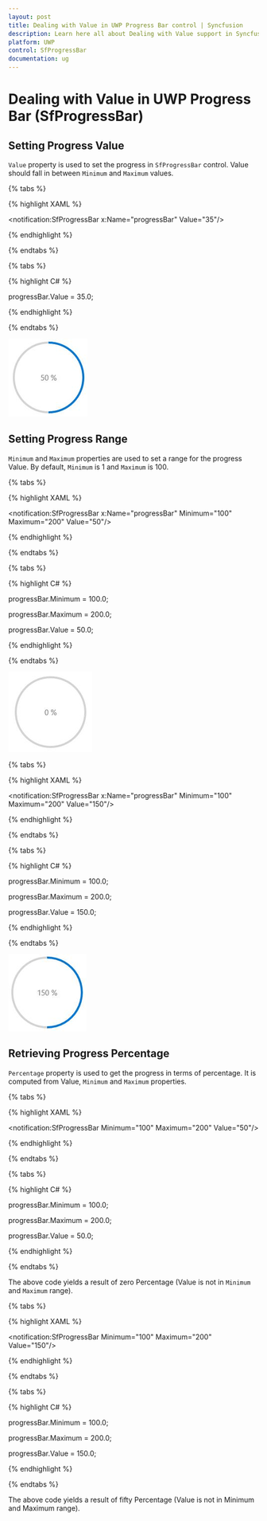 ```yaml
---
layout: post
title: Dealing with Value in UWP Progress Bar control | Syncfusion
description: Learn here all about Dealing with Value support in Syncfusion UWP Progress Bar (SfProgressBar) control and more.
platform: UWP
control: SfProgressBar
documentation: ug
--- 
```


# Dealing with Value in UWP Progress Bar (SfProgressBar)

## Setting Progress Value

`Value` property is used to set the progress in `SfProgressBar` control. Value should fall in between `Minimum` and `Maximum` values.

{% tabs %}

{% highlight XAML %}

<notification:SfProgressBar x:Name="progressBar" Value="35"/>

{% endhighlight %}

{% endtabs %}

{% tabs %}

{% highlight C# %}

progressBar.Value = 35.0;

{% endhighlight %}

{% endtabs %}

![Dealing-with-Value-img1](Dealing-with-Value-images/Dealing-with-Value-img1.jpeg)


## Setting Progress Range 

`Minimum` and `Maximum` properties are used to set a range for the progress Value. By default, `Minimum` is 1 and `Maximum` is 100.

{% tabs %}

{% highlight XAML %}

<notification:SfProgressBar x:Name="progressBar" Minimum="100"  Maximum="200"  Value="50"/>

{% endhighlight %}

{% endtabs %}

{% tabs %}

{% highlight C# %}

progressBar.Minimum = 100.0;

progressBar.Maximum = 200.0;

progressBar.Value = 50.0;

{% endhighlight %}

{% endtabs %}

![Dealing-with-Value-img2](Dealing-with-Value-images/Dealing-with-Value-img2.jpeg)

{% tabs %}

{% highlight XAML %}

<notification:SfProgressBar x:Name="progressBar" Minimum="100"  Maximum="200"  Value="150"/>

{% endhighlight %}

{% endtabs %}

{% tabs %}

{% highlight C# %}

progressBar.Minimum = 100.0;

progressBar.Maximum = 200.0;

progressBar.Value = 150.0;

{% endhighlight %}

{% endtabs %}

![Dealing-with-Value-img3](Dealing-with-Value-images/Dealing-with-Value-img3.jpeg)


## Retrieving Progress Percentage

`Percentage` property is used to get the progress in terms of percentage. It is computed from Value, `Minimum` and `Maximum` properties. 

{% tabs %}

{% highlight XAML %}

<notification:SfProgressBar Minimum="100" Maximum="200" Value="50"/>

{% endhighlight %}

{% endtabs %}

{% tabs %}

{% highlight C# %}

progressBar.Minimum = 100.0;

progressBar.Maximum = 200.0;

progressBar.Value = 50.0;

{% endhighlight %}

{% endtabs %}

The above code yields a result of zero Percentage (Value is not in `Minimum` and `Maximum` range).

{% tabs %}

{% highlight XAML %}

<notification:SfProgressBar Minimum="100" Maximum="200" Value="150"/>

{% endhighlight %}

{% endtabs %}

{% tabs %}

{% highlight C# %}

progressBar.Minimum = 100.0;

progressBar.Maximum = 200.0;

progressBar.Value = 150.0;

{% endhighlight %}

{% endtabs %}

The above code yields a result of fifty Percentage (Value is not in Minimum and Maximum range).

